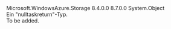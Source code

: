 <Type Name="NullType" FullName="Microsoft.WindowsAzure.Storage.Core.NullType">
  <TypeSignature Language="C#" Value="public sealed class NullType" />
  <TypeSignature Language="ILAsm" Value=".class public auto ansi sealed beforefieldinit NullType extends System.Object" />
  <TypeSignature Language="DocId" Value="T:Microsoft.WindowsAzure.Storage.Core.NullType" />
  <TypeSignature Language="VB.NET" Value="Public NotInheritable Class NullType" />
  <TypeSignature Language="F#" Value="type NullType = class" />
  <AssemblyInfo>
    <AssemblyName>Microsoft.WindowsAzure.Storage</AssemblyName>
    <AssemblyVersion>8.4.0.0</AssemblyVersion>
    <AssemblyVersion>8.7.0.0</AssemblyVersion>
  </AssemblyInfo>
  <Base>
    <BaseTypeName>System.Object</BaseTypeName>
  </Base>
  <Interfaces />
  <Docs>
    <summary>
            Ein "nulltaskreturn"-Typ.
            </summary>
    <remarks>To be added.</remarks>
  </Docs>
  <Members />
</Type>